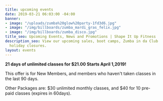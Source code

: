 ```yaml
---
title: upcoming events
date: 2019-03-21 06:03:00 -04:00
banner:
- image: "/uploads/zumba%20glow%20party-1fd3d6.jpg"
- image: "/img/billboards/zumba_mardi_gras_felix.jpg"
- image: "/img/billboards/zumba_disco.jpg"
title_seo: Upcoming Events, News and Promotions | Shape It Up Fitness
description_seo: View our upcoming sales, boot camps, Zumba in da Club events and
  holiday closures.
layout: events
---
```


**21 days of unlimited classes for $21.00 
Starts April 1,2019!** 

This offer is for New Members, and members who haven't taken classes in the last 90 days.

Other Packages are: $30 unlimited monthly classes, and 
$40 for 10 pre-paid classes (expires in 60days).
